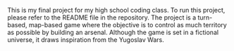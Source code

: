 This is my final project for my high school coding class. 
To run this project, please refer to the README file in the repository. 
The project is a turn-based, map-based game where the objective is to 
control as much territory as possible by building an arsenal. Although 
the game is set in a fictional universe, it draws inspiration from the Yugoslav Wars.
